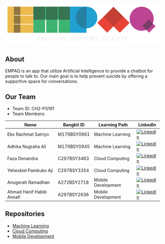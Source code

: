 <p align="center">
    <img src="https://raw.githubusercontent.com/CH2-PS191/.github/main/ic%20logo%20empaq%20putih.png" alt="Logo">
</p>

## About
EMPAQ is an app that utilize Artificial Intelligence to provide a chatbot for people to talk to. Our main goal is to help prevent suicide by offering a supportive space for conversations.

## Our Team

* Team ID: CH2-PS191
* Team Members:

| Name                       | Bangkit ID  | Learning Path      | LinkedIn |
| ---------------------------| ----------- | ------------------ | -------- |
| Eko Rachmat Satriyo        | M179BSY0661 | Machine Learning   | [![LinkedIn](https://img.shields.io/badge/linkedin-%230077B5.svg?style=for-the-badge&logo=linkedin&logoColor=white)](https://www.linkedin.com/in/eko-rachmat-satriyo-b74b65288/) |
| Adhika Nugraha Ali         | M179BSY0945 | Machine Learning   | [![LinkedIn](https://img.shields.io/badge/linkedin-%230077B5.svg?style=for-the-badge&logo=linkedin&logoColor=white)](www.linkedin.com/in/adhika-nugraha-ali-425a83295) |
| Faza Denandra              | C297BSY3463 | Cloud Computing    | [![LinkedIn](https://img.shields.io/badge/linkedin-%230077B5.svg?style=for-the-badge&logo=linkedin&logoColor=white)](https://www.linkedin.com/in/fazadenandra/) |
| Yeheskiel Pambuko Aji      | C297BSY3354 | Cloud Computing    | [![LinkedIn](https://img.shields.io/badge/linkedin-%230077B5.svg?style=for-the-badge&logo=linkedin&logoColor=white)](https://www.linkedin.com/in/yeheskiel-pambuko-aji/) |
| Anugerah Ramadhan          | A272BSY2718 | Mobile Development | [![LinkedIn](https://img.shields.io/badge/linkedin-%230077B5.svg?style=for-the-badge&logo=linkedin&logoColor=white)](https://www.linkedin.com/in/anugerah-r/) |
| Ahmad Hanif Habib Annafi   | A297BSY2636 | Mobile Development | [![LinkedIn](https://img.shields.io/badge/linkedin-%230077B5.svg?style=for-the-badge&logo=linkedin&logoColor=white)]() |

## Repositories
* [Machine Learning](https://github.com/CH2-PS191/ml-ch2-ps191)
* [Cloud Computing](https://github.com/CH2-PS191/cc-ch2-ps191)
* [Mobile Development](https://github.com/CH2-PS191/md-ch2-ps191)
